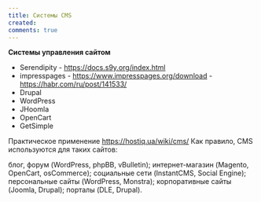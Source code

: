 ```yaml
---
title: Системы CMS
created: 
comments: true
---
```


**Системы управления сайтом**

* Serendipity - <https://docs.s9y.org/index.html>
* impresspages - <https://www.impresspages.org/download> - <https://habr.com/ru/post/141533/>
* Drupal
* WordPress
* JHoomla
* OpenCart
* GetSimple


Практическое применение <https://hostiq.ua/wiki/cms/>
Как правило, CMS используются для таких сайтов:

блог, форум (WordPress, phpBB, vBulletin);
интернет-магазин (Magento, OpenCart, osCommerce);
социальные сети (InstantCMS, Social Engine);
персональные сайты (WordPress, Monstra);
корпоративные сайты (Joomla, Drupal);
порталы (DLE, Drupal).
